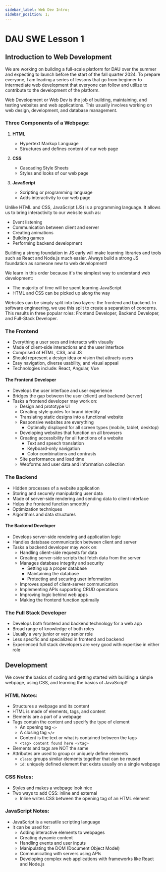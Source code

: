 ```yaml
---
sidebar_label: Web Dev Intro;
sidebar_position: 1;
---
```


# DAU SWE Lesson 1
## Introduction to Web Development

We are working on building a full-scale platform for DAU over the summer and expecting to launch before the start of the fall quarter 2024. To prepare everyone, I am leading a series of lessons that go from beginner to intermediate web development that everyone can follow and utilize to contribute to the development of the platform.

Web Development or Web Dev is the job of building, maintaining, and testing websites and web applications. This usually involves working on web design, development, and database management. 

### Three Components of a Webpage:
1. **HTML**
   - Hypertext Markup Language
   - Structures and defines content of our web page

2. **CSS**
   - Cascading Style Sheets
   - Styles and looks of our web page

3. **JavaScript**
   - Scripting or programming language
   - Adds interactivity to our web page

Unlike HTML and CSS, JavaScript (JS) is a programming language. It allows us to bring interactivity to our website such as:
- Event listening
- Communication between client and server
- Creating animations
- Building games
- Performing backend development

Building a strong foundation in JS early will make learning libraries and tools such as React and Node.js much easier. Always build a strong JS foundation as someone new to web development!

We learn in this order because it's the simplest way to understand web development:
- The majority of time will be spent learning JavaScript 
- HTML and CSS can be picked up along the way

Websites can be simply split into two layers: the frontend and backend. In software engineering, we use this split to create a separation of concerns. This results in three popular roles: Frontend Developer, Backend Developer, and Full-Stack Developer.

### The Frontend
- Everything a user sees and interacts with visually
- Made of client-side interactions and the user interface
- Comprised of HTML, CSS, and JS
- Should represent a design idea or vision that attracts users
- Easy navigation, diverse usability, and visual appeal
- Technologies include: React, Angular, Vue

#### The Frontend Developer
- Develops the user interface and user experience 
- Bridges the gap between the user (client) and backend (server)
- Tasks a frontend developer may work on:
  - Design and prototype UI
  - Creating style guides for brand identity
  - Translating static designs into a functional website
  - Responsive websites are everything
    - Optimally displayed for all screen types (mobile, tablet, desktop)
  - Developing websites that function on all browsers
  - Creating accessibility for all functions of a website
    - Text and speech translation
    - Keyboard-only navigation
    - Color combinations and contrasts
  - Site performance and load time
  - Webforms and user data and information collection

### The Backend
- Hidden processes of a website application
- Storing and securely manipulating user data
- Made of server-side rendering and sending data to client interface
- Helps the frontend function smoothly
- Optimization techniques
- Algorithms and data structures

#### The Backend Developer
- Develops server-side rendering and application logic
- Handles database communication between client and server
- Tasks a backend developer may work on:
  - Handling client-side requests for data
  - Creating server-side scripts that fetch data from the server
  - Manages database integrity and security
    - Setting up a proper database
    - Maintaining the database
    - Protecting and securing user information
  - Improves speed of client-server communication
  - Implementing APIs supporting CRUD operations
  - Improving logic behind web apps
  - Making the frontend function optimally

### The Full Stack Developer
- Develops both frontend and backend technology for a web app
- Broad range of knowledge of both roles
- Usually a very junior or very senior role
- Less specific and specialized in frontend and backend
- Experienced full stack developers are very good with expertise in either role

## Development
We cover the basics of coding and getting started with building a simple webpage, using CSS, and learning the basics of JavaScript!

### HTML Notes:
- Structures a webpage and its content
- HTML is made of elements, tags, and content
- Elements are a part of a webpage
- Tags contain the content and specify the type of element
  - An opening tag `<>`
  - A closing tag `</>`
  - Content is the text or what is contained between the tags
  - `<tag> content found here </tag>`
- Elements and tags are NOT the same
- Attributes are used to group or uniquely define elements
  - `class`: groups similar elements together that can be reused
  - `id`: uniquely defined element that exists usually on a single webpage

### CSS Notes:
- Styles and makes a webpage look nice
- Two ways to add CSS: inline and external 
  - Inline writes CSS between the opening tag of an HTML element

### JavaScript Notes:
- JavaScript is a versatile scripting language
- It can be used for:
  - Adding interactive elements to webpages
  - Creating dynamic content
  - Handling events and user inputs
  - Manipulating the DOM (Document Object Model)
  - Communicating with servers using APIs
  - Developing complex web applications with frameworks like React and Node.js
